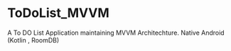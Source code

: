 # ToDoList_MVVM
A To DO List Application maintaining MVVM Architechture.
Native Android (Kotlin , RoomDB)
